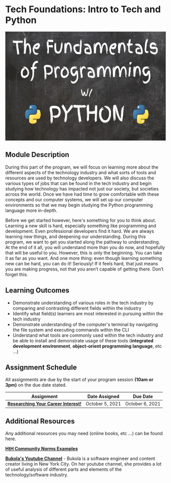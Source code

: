 # Tech Foundations: Intro to Tech and Python

<img alt="Intro to Python" src="../images/python.png" height="342px" width="100%">

## Module Description

During this part of the program, we will focus on learning more about the different aspects of the technology industry and what sorts of tools and resources are used by technology developers. We will also discuss the various types of jobs that can be found in the tech industry and begin studying how technology has impacted not just our society, but societies across the world. Once we have had time to grow comfortable with these concepts and our computer systems, we will set up our computer environments so that we may begin studying the Python programming language more in-depth.

Before we get started however, here's something for you to think about. Learning a new skill is hard, especially something like programming and development. Even professional developers find it hard. We are always learning new things, and deepening our understanding. During this program, we want to get you started along the pathway to understanding. At the end of it all, you will understand more than you do now, and hopefully that will be useful to you. However, this is only the beginning. You can take it as far as you want. And one more thing: even though learning something new can be hard, you can do it! Seriously! If it feels hard, that just means you are making progress, not that you aren’t capable of getting there. Don’t forget this.

## Learning Outcomes

* Demonstrate understanding of various roles in the tech industry by comparing and contrasting different fields within the industry
* Identify what field(s) learners are most interested in pursuing within the tech industry
* Demonstrate understanding of the computer's terminal by navigating the file system and executing commands within the CLI
* Understand what tools are commonly used within the tech industry and be able to install and demonstrate usage of these tools (**integrated development environment**, **object-orient programming language**, etc ...)

## Assignment Schedule

All assignments are due by the start of your program session **(10am or 3pm)**  on the due date stated.

Assignment | Date Assigned | Due Date
---------- | ------------- | -------- 
**[Researching Your Career Interest!](https://docs.google.com/document/d/1WGQQL_viwHmGucSaAt36F9sognnf1rOkqoBbvLdVte0/edit?usp=sharing)** | October 5, 2021  | October 6, 2021 

## Additional Resources

Any additional resources you may need (online books, etc ...) can be found here.

**[HtH Community Norms Examples](https://docs.google.com/document/d/1OXsOziwQqIKLQ-wkS7Uu1WkNJPytA05Uokyq_GjRPyI/edit?usp=sharing)**

**[Bukola's Youtube Channel](https://www.youtube.com/channel/UC-bFgwL_kFKLZA60AiB-CCQ)** - Bukola is a software engineer and content creator living in New York City. On her youtube channel, she provides a lot of useful analysis of different parts and elements of the technology/software industry.